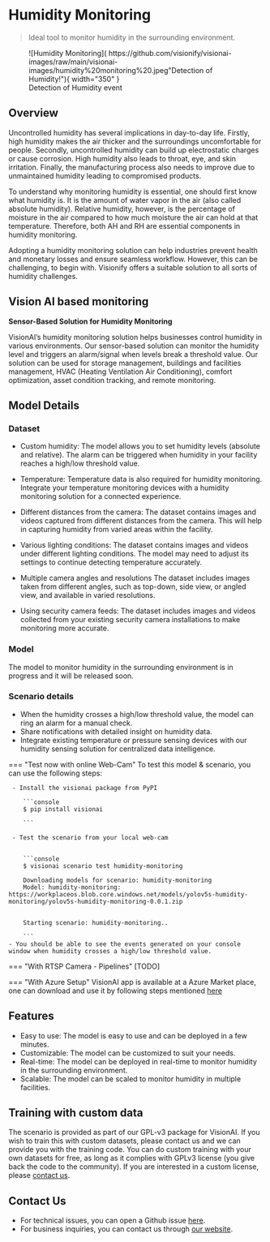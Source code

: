 
# **Humidity Monitoring**

> Ideal tool to monitor humidity in the surrounding environment.

<figure markdown>
  ![Humidity Monitoring]( https://github.com/visionify/visionai-images/raw/main/visionai-images/humidity%20monitoring%20.jpeg"Detection of Humidity!"){ width="350" }
  <figcaption>Detection of Humidity event</figcaption>
</figure>

## Overview

Uncontrolled humidity has several implications in day-to-day life. Firstly, high humidity makes the air thicker and the surroundings uncomfortable for people. Secondly, uncontrolled humidity can build up electrostatic charges or cause corrosion. High humidity also leads to throat, eye, and skin irritation. Finally, the manufacturing process also needs to improve due to unmaintained humidity leading to compromised products. 

To understand why monitoring humidity is essential, one should first know what humidity is. It is the amount of water vapor in the air (also called absolute humidity). Relative humidity, however, is the percentage of moisture in the air compared to how much moisture the air can hold at that temperature. Therefore, both AH and RH are essential components in humidity monitoring.

Adopting a humidity monitoring solution can help industries prevent health and monetary losses and ensure seamless workflow. However, this can be challenging, to begin with. Visionify offers a suitable solution to all sorts of humidity challenges.


## Vision AI based monitoring

**Sensor-Based Solution for Humidity Monitoring**

VisionAI’s humidity monitoring solution helps businesses control humidity in various environments. Our sensor-based solution can monitor the humidity level and triggers an alarm/signal when levels break a threshold value. Our solution can be used for storage management, buildings and facilities management, HVAC (Heating Ventilation Air Conditioning), comfort optimization, asset condition tracking, and remote monitoring.

## Model Details

### Dataset

- Custom humidity: The model allows you to set humidity levels (absolute and relative). The alarm can be triggered when humidity in your facility reaches a high/low threshold value.

- Temperature: Temperature data is also required for humidity monitoring. Integrate your temperature monitoring devices with a humidity monitoring solution for a connected experience.

- Different distances from the camera: The dataset contains images and videos captured from different distances from the camera. This will help in capturing humidity from varied areas within the facility.

- Various lighting conditions: The dataset contains images and videos under different lighting conditions. The model may need to adjust its settings to continue detecting temperature accurately.

- Multiple camera angles and resolutions The dataset includes images taken from different angles, such as top-down, side view, or angled view, and available in varied resolutions.

- Using security camera feeds: The dataset includes images and videos collected from your existing security camera installations to make monitoring more accurate.

### Model

The model to monitor humidity in the surrounding environment is in progress and it will be released soon.

### Scenario details

- When the humidity crosses a high/low threshold value, the model can ring an alarm for a manual check.
- Share notifications with detailed insight on humidity data.
- Integrate existing temperature or pressure sensing devices with our humidity sensing solution for centralized data intelligence.

=== "Test now with online Web-Cam"
     To test this model & scenario, you can use the following steps:

     - Install the visionai package from PyPI
     
        ```console
        $ pip install visionai
        
        ```
     
     - Test the scenario from your local web-cam
     

        ```console
        $ visionai scenario test humidity-monitoring

        Downloading models for scenario: humidity-monitoring
        Model: humidity-monitoring: https://workplaceos.blob.core.windows.net/models/yolov5s-humidity-monitoring/yolov5s-humidity-monitoring-0.0.1.zip
        

        Starting scenario: humidity-monitoring..

        ```
    - You should be able to see the events generated on your console window when humidity crosses a high/low threshold value.

=== "With RTSP Camera - Pipelines"
     [TODO]
 
=== "With Azure Setup"
     VisionAI app is available at a Azure Market place, one can download and use it by following steps mentioned [here](../overview/azure-managed-app.md)



## Features

- Easy to use: The model is easy to use and can be deployed in a few minutes.
- Customizable: The model can be customized to suit your needs.
- Real-time: The model can be deployed in real-time to monitor humidity in the surrounding environment.
- Scalable: The model can be scaled to monitor humidity in multiple facilities.



## Training with custom data

The scenario is provided as part of our GPL-v3 package for VisionAI. If you wish to train this with custom datasets, please contact us and we can provide you with the training code. You can do custom training with your own datasets for free, as long as it complies with GPLv3 license (you give back the code to the community). If you are interested in a custom license, please [contact us](../company/contact.md).


## Contact Us

- For technical issues, you can open a Github issue [here](https://github.com/visionify/visionai).
- For business inquiries, you can contact us through [our website](https://visionify.ai/contact).







